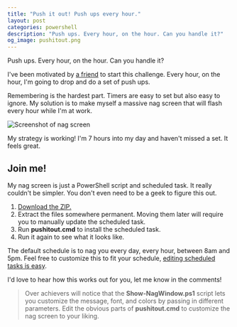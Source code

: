 ```yaml
---
title: "Push it out! Push ups every hour."
layout: post
categories: powershell
description: "Push ups. Every hour, on the hour. Can you handle it?"
og_image: pushitout.png
---
```


Push ups. Every hour, on the hour. Can you handle it?

I've been motivated by [a friend](http://www.steubing.me) to start this challenge. Every hour, on the hour, I'm going to drop and do a set of push ups.

Remembering is the hardest part. Timers are easy to set but also easy to ignore. My solution is to make myself a massive nag screen that will flash every hour while I'm at work.

![Screenshot of nag screen]({{site.url}}/assets/forposts/pushitout.png "Screenshot of nag screen")

My strategy is working! I'm 7 hours into my day and haven't missed a set. It feels great.

## Join me!

My nag screen is just a PowerShell script and scheduled task. It really couldn't be simpler. You don't even need to be a geek to figure this out.

1. [Download the ZIP.]({{site.url}}/assets/forposts/pushitout.zip)
2. Extract the files somewhere permanent. Moving them later will require you to manually update the scheduled task.
3. Run **pushitout.cmd** to install the scheduled task.
4. Run it again to see what it looks like.

The default schedule is to nag you every day, every hour, between 8am and 5pm. Feel free to customize this to fit your schedule, [editing scheduled tasks is easy](http://www.howtogeek.com/123393/how-to-automatically-run-programs-and-set-reminders-with-the-windows-task-scheduler/).

I'd love to hear how this works out for you, let me know in the comments!

> Over achievers will notice that the **Show-NagWindow.ps1** script lets you
> customize the message, font, and colors by passing in different parameters.
> Edit the obvious parts of **pushitout.cmd** to customize the nag screen
> to your liking.